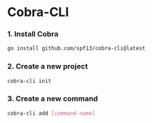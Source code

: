 # Cobra-CLI

### 1. Install Cobra
```bash
go install github.com/spf13/cobra-cli@latest
```

### 2. Create a new project
```bash
cobra-cli init
```

### 3. Create a new command
```bash
cobra-cli add [command-name]
```
